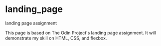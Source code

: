 # landing_page
landing page assignment


This page is based on The Odin Project's landing page assignment.
It will demonstrate my skill on HTML, CSS, and flexbox.